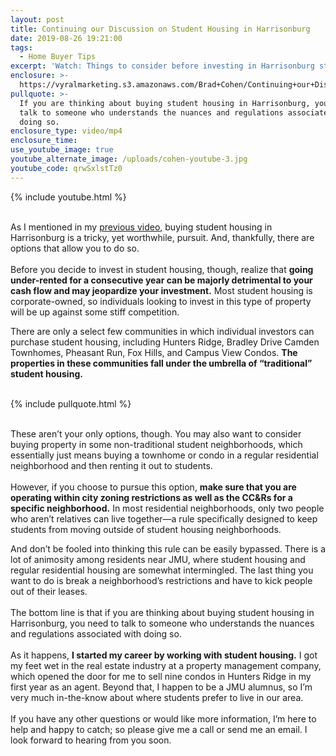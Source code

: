 ```yaml
---
layout: post
title: Continuing our Discussion on Student Housing in Harrisonburg
date: 2019-08-26 19:21:00
tags:
  - Home Buyer Tips
excerpt: 'Watch: Things to consider before investing in Harrisonburg student housing'
enclosure: >-
  https://vyralmarketing.s3.amazonaws.com/Brad+Cohen/Continuing+our+Discussion+on+Student+Housing+in+Harrisonburg.mp4
pullquote: >-
  If you are thinking about buying student housing in Harrisonburg, you need to
  talk to someone who understands the nuances and regulations associated with
  doing so.
enclosure_type: video/mp4
enclosure_time:
use_youtube_image: true
youtube_alternate_image: /uploads/cohen-youtube-3.jpg
youtube_code: qrwSxlstTz0
---
```


{% include youtube.html %}

<br>As I mentioned in my [previous video](https://www.youtube.com/watch?v=3tVkU7fLB7Q&amp;feature=youtu.be)[,](__notset__) buying student housing in Harrisonburg is a tricky, yet worthwhile, pursuit. And, thankfully, there are options that allow you to do so.&nbsp;<br>&nbsp;<br>Before you decide to invest in student housing, though, realize that **going under-rented for a consecutive year can be majorly detrimental to your cash flow and may jeopardize your investment.** Most student housing is corporate-owned, so individuals looking to invest in this type of property will be up against some stiff competition.&nbsp;

There are only a select few communities in which individual investors can purchase student housing, including Hunters Ridge, Bradley Drive Camden Townhomes, Pheasant Run, Fox Hills, and Campus View Condos. **The properties in these communities fall under the umbrella of “traditional” student housing.<br>&nbsp;**

{% include pullquote.html %}

<br>These aren’t your only options, though. You may also want to consider buying property in some non-traditional student neighborhoods, which essentially just means buying a townhome or condo in a regular residential neighborhood and then renting it out to students.&nbsp;<br>&nbsp;<br>However, if you choose to pursue this option, **make sure that you are operating within city zoning restrictions as well as the CC&Rs for a specific neighborhood.** In most residential neighborhoods, only two people who aren’t relatives can live together—a rule specifically designed to keep students from moving outside of student housing neighborhoods.&nbsp;

And don’t be fooled into thinking this rule can be easily bypassed. There is a lot of animosity among residents near JMU, where student housing and regular residential housing are somewhat intermingled. The last thing you want to do is break a neighborhood’s restrictions and have to kick people out of their leases.&nbsp;<br>&nbsp;<br>The bottom line is that if you are thinking about buying student housing in Harrisonburg, you need to talk to someone who understands the nuances and regulations associated with doing so.&nbsp;<br>&nbsp;<br>As it happens, **I started my career by working with student housing.** I got my feet wet in the real estate industry at a property management company, which opened the door for me to sell nine condos in Hunters Ridge in my first year as an agent. Beyond that, I happen to be a JMU alumnus, so I’m very much in-the-know about where students prefer to live in our area.&nbsp;<br>&nbsp;<br>If you have any other questions or would like more information, I’m here to help and happy to catch; so please give me a call or send me an email. I look forward to hearing from you soon.